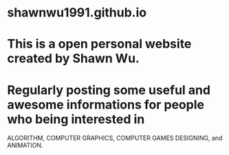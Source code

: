 # shawnwu1991.github.io
# This is a open personal website created by Shawn Wu.
# Regularly posting some useful and awesome informations for people who being interested in 
ALGORITHM, 
COMPUTER GRAPHICS, 
COMPUTER GAMES DESIGNING, 
and ANIMATION.
